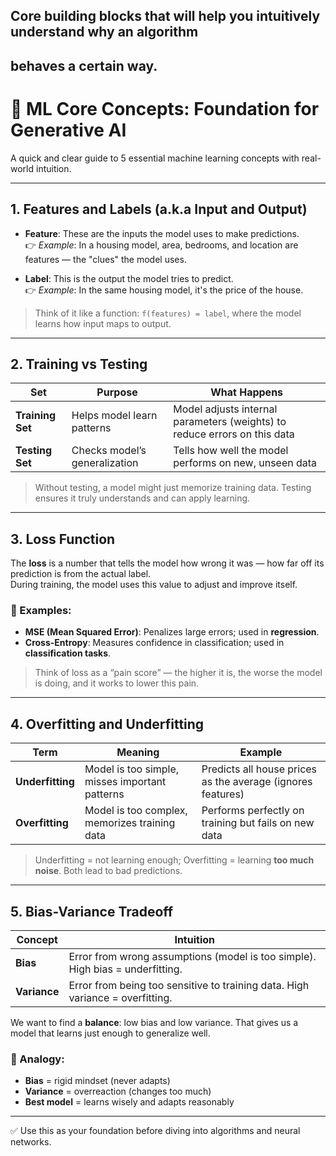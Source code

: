 ##  Core building blocks that will help you intuitively understand why an algorithm 
## behaves a certain way.

# 🧠 ML Core Concepts: Foundation for Generative AI

A quick and clear guide to 5 essential machine learning concepts with real-world intuition.

---

## 1. Features and Labels (a.k.a Input and Output)

- **Feature**: These are the inputs the model uses to make predictions.  
  👉 *Example*: In a housing model, area, bedrooms, and location are features — the "clues" the model uses.

- **Label**: This is the output the model tries to predict.  
  👉 *Example*: In the same housing model, it's the price of the house.

> Think of it like a function: `f(features) = label`, where the model learns how input maps to output.

---

## 2. Training vs Testing

| Set          | Purpose                  | What Happens |
|--------------|--------------------------|---------------|
| **Training Set** | Helps model learn patterns | Model adjusts internal parameters (weights) to reduce errors on this data |
| **Testing Set**  | Checks model’s generalization | Tells how well the model performs on new, unseen data |

> Without testing, a model might just memorize training data. Testing ensures it truly understands and can apply learning.

---

## 3. Loss Function

The **loss** is a number that tells the model how wrong it was — how far off its prediction is from the actual label.  
During training, the model uses this value to adjust and improve itself.

### 🔸 Examples:
- **MSE (Mean Squared Error)**: Penalizes large errors; used in **regression**.
- **Cross-Entropy**: Measures confidence in classification; used in **classification tasks**.

> Think of loss as a “pain score” — the higher it is, the worse the model is doing, and it works to lower this pain.

---

## 4. Overfitting and Underfitting

| Term          | Meaning | Example |
|---------------|---------|---------|
| **Underfitting** | Model is too simple, misses important patterns | Predicts all house prices as the average (ignores features) |
| **Overfitting**  | Model is too complex, memorizes training data | Performs perfectly on training but fails on new data |

> Underfitting = not learning enough; Overfitting = learning **too much noise**. Both lead to bad predictions.

---

## 5. Bias-Variance Tradeoff

| Concept | Intuition |
|---------|-----------|
| **Bias** | Error from wrong assumptions (model is too simple). High bias = underfitting. |
| **Variance** | Error from being too sensitive to training data. High variance = overfitting. |

We want to find a **balance**: low bias and low variance. That gives us a model that learns just enough to generalize well.

### 🧠 Analogy:
- **Bias** = rigid mindset (never adapts)  
- **Variance** = overreaction (changes too much)  
- **Best model** = learns wisely and adapts reasonably

---

✅ Use this as your foundation before diving into algorithms and neural networks.